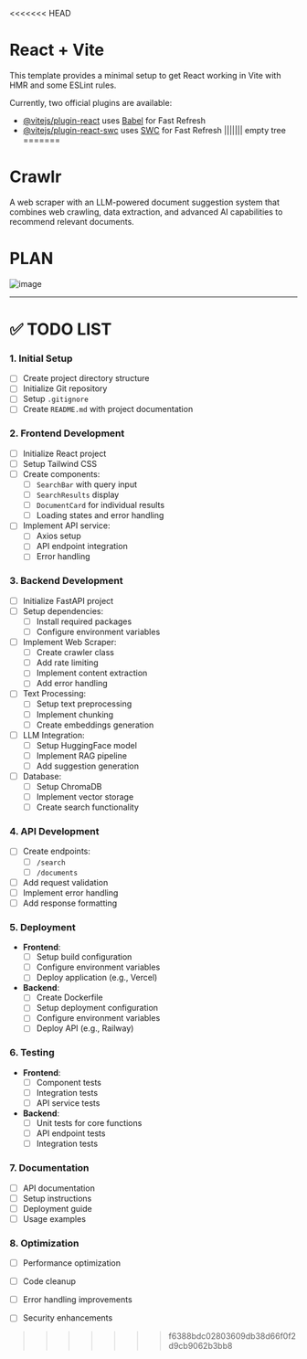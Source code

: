 <<<<<<< HEAD
# React + Vite

This template provides a minimal setup to get React working in Vite with HMR and some ESLint rules.

Currently, two official plugins are available:

- [@vitejs/plugin-react](https://github.com/vitejs/vite-plugin-react/blob/main/packages/plugin-react/README.md) uses [Babel](https://babeljs.io/) for Fast Refresh
- [@vitejs/plugin-react-swc](https://github.com/vitejs/vite-plugin-react-swc) uses [SWC](https://swc.rs/) for Fast Refresh
||||||| empty tree
=======
# Crawlr
A web scraper with an LLM-powered document suggestion system that combines web crawling, data extraction, and advanced AI capabilities to recommend relevant documents.

# PLAN
![image](https://github.com/user-attachments/assets/2fd31dc0-a335-41b2-8759-4fe6996d43bb)


---

# ✅ TODO LIST

### 1. Initial Setup
- [ ] Create project directory structure
- [ ] Initialize Git repository
- [ ] Setup `.gitignore`
- [ ] Create `README.md` with project documentation

### 2. Frontend Development
- [ ] Initialize React project
- [ ] Setup Tailwind CSS
- [ ] Create components:
  - [ ] `SearchBar` with query input
  - [ ] `SearchResults` display
  - [ ] `DocumentCard` for individual results
  - [ ] Loading states and error handling
- [ ] Implement API service:
  - [ ] Axios setup
  - [ ] API endpoint integration
  - [ ] Error handling

### 3. Backend Development
- [ ] Initialize FastAPI project
- [ ] Setup dependencies:
  - [ ] Install required packages
  - [ ] Configure environment variables
- [ ] Implement Web Scraper:
  - [ ] Create crawler class
  - [ ] Add rate limiting
  - [ ] Implement content extraction
  - [ ] Add error handling
- [ ] Text Processing:
  - [ ] Setup text preprocessing
  - [ ] Implement chunking
  - [ ] Create embeddings generation
- [ ] LLM Integration:
  - [ ] Setup HuggingFace model
  - [ ] Implement RAG pipeline
  - [ ] Add suggestion generation
- [ ] Database:
  - [ ] Setup ChromaDB
  - [ ] Implement vector storage
  - [ ] Create search functionality

### 4. API Development
- [ ] Create endpoints:
  - [ ] `/search`
  - [ ] `/documents`
- [ ] Add request validation
- [ ] Implement error handling
- [ ] Add response formatting

### 5. Deployment
- **Frontend**:
  - [ ] Setup build configuration
  - [ ] Configure environment variables
  - [ ] Deploy application (e.g., Vercel)
- **Backend**:
  - [ ] Create Dockerfile
  - [ ] Setup deployment configuration
  - [ ] Configure environment variables
  - [ ] Deploy API (e.g., Railway)

### 6. Testing
- **Frontend**:
  - [ ] Component tests
  - [ ] Integration tests
  - [ ] API service tests
- **Backend**:
  - [ ] Unit tests for core functions
  - [ ] API endpoint tests
  - [ ] Integration tests

### 7. Documentation
- [ ] API documentation
- [ ] Setup instructions
- [ ] Deployment guide
- [ ] Usage examples

### 8. Optimization
- [ ] Performance optimization
- [ ] Code cleanup
- [ ] Error handling improvements
- [ ] Security enhancements




>>>>>>> f6388bdc02803609db38d66f0f2d9cb9062b3bb8
